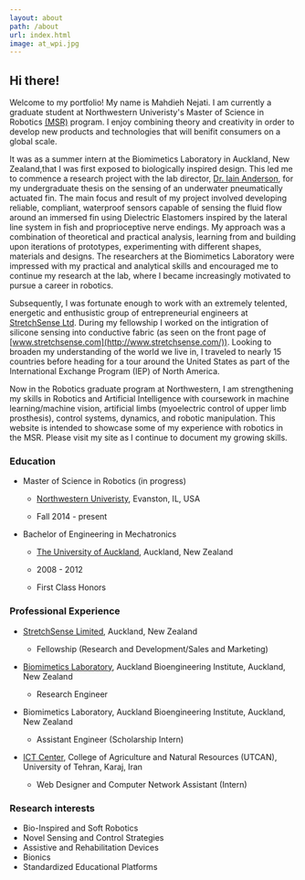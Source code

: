 ```yaml
---
layout: about
path: /about
url: index.html
image: at_wpi.jpg
---
```


## Hi there!

Welcome to my portfolio! My name is Mahdieh Nejati. I am currently a graduate student at Northwestern Univeristy's Master of Science in Robotics [(MSR)](http://robotics.northwestern.edu/) program. I enjoy combining theory and creativity in order to develop new products and technologies that will benifit consumers on a global scale. 

It was as a summer intern at the Biomimetics Laboratory in Auckland, New Zealand,that I was first exposed to biologically inspired design. This led me to commence a research project with the lab director, [Dr. Iain Anderson]("https://unidirectory.auckland.ac.nz/profile/iand002"), for my undergraduate thesis on the sensing of an underwater pneumatically actuated fin. The main focus and result of my project involved developing reliable, compliant, waterproof sensors capable of sensing the fluid flow around an immersed fin using Dielectric Elastomers inspired by the lateral line system in fish and proprioceptive nerve endings. My approach was a combination of theoretical and practical analysis, learning from and building upon iterations of prototypes, experimenting with different shapes, materials and designs. The researchers at the Biomimetics Laboratory were impressed with my practical and analytical skills and encouraged me to continue my research at the lab, where I became increasingly motivated to pursue a career in robotics. 

Subsequently, I was fortunate enough to work with an extremely telented, energetic and enthusistic group of entrepreneurial engineers at [StretchSense Ltd](http://www.stretchsense.com/). During my fellowship I worked on the intigration of silicone sensing into conductive fabric (as seen on the front page of [www.stretchsense.com](http://www.stretchsense.com/)). Looking to broaden my understanding of the world we live in, I traveled to nearly 15 countries before heading for a tour around the United States as part of the International Exchange Program (IEP) of North America.

Now in the Robotics graduate program at Northwestern, I am strengthening my skills in Robotics and Artificial Intelligence with coursework in machine learning/machine vision, artificial limbs (myoelectric control of upper limb prosthesis), control systems, dynamics, and robotic manipulation. This website is intended to showcase some of my experience with robotics in the MSR. Please visit my site as I continue to document my growing skills. 

### Education

* Master of Science in Robotics (in progress)
    
    * [Northwestern Univeristy](http://robotics.northwestern.edu/), Evanston, IL, USA
    
    * Fall 2014 - present

* Bachelor of Engineering in Mechatronics 

    * [The University of Auckland](http://www.mech.auckland.ac.nz/en/for/future-undergraduates/fu-study-options/behonsmechatronics.html), Auckland, New Zealand

    * 2008 - 2012

    * First Class Honors

### Professional Experience 

* [StretchSense Limited](http://www.stretchsense.com/ "StretchSense Ltd. Homepage"), Auckland, New Zealand

    * Fellowship (Research and Development/Sales and Marketing)

* [Biomimetics Laboratory](http://www.abi.auckland.ac.nz/en/about/our-research/biomimetics.html "ABI Biomimetics Lab Homepage"), Auckland Bioengineering Institute, Auckland, New Zealand

    * Research Engineer

* Biomimetics Laboratory, Auckland Bioengineering Institute, Auckland, New Zealand

    * Assistant Engineer (Scholarship Intern)

* [ICT Center](http://utcan.ut.ac.ir/en/index.aspx), College of Agriculture and Natural Resources (UTCAN), University of Tehran, Karaj, Iran

    * Web Designer and Computer Network Assistant (Intern)

### Research interests

* Bio-Inspired and Soft Robotics
* Novel Sensing and Control Strategies
* Assistive and Rehabilitation Devices 
* Bionics
* Standardized Educational Platforms
